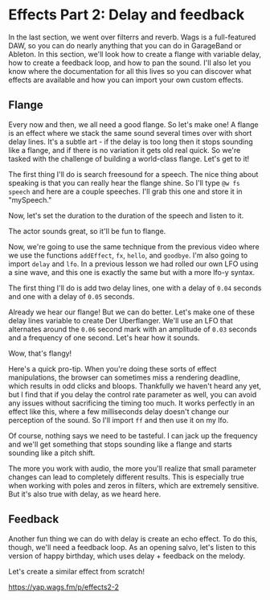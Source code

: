 # Effects Part 2: Delay and feedback

In the last section, we went over filterrs and reverb. Wags is a full-featured DAW, so you can do nearly anything that you can do in GarageBand or Ableton. In this section, we'll look how to create a flange with variable delay, how to create a feedback loop, and how to pan the sound. I'll also let you know where the documentation for all this lives so you can discover what effects are available and how you can import your own custom effects.

## Flange

Every now and then, we all need a good flange. So let's make one! A flange is an effect where we stack the same sound several times over with short delay lines. It's a subtle art - if the delay is too long then it stops sounding like a flange, and if there is no variation it gets old real quick. So we're tasked with the challenge of building a world-class flange. Let's get to it!

The first thing I'll do is search freesound for a speech. The nice thing about speaking is that you can really hear the flange shine. So I'll type `@w fs speech` and here are a couple speeches. I'll grab this one and store it in "mySpeech."

Now, let's set the duration to the duration of the speech and listen to it.

The actor sounds great, so it'll be fun to flange.

Now, we're going to use the same technique from the previous video where we use the functions `addEffect`, `fx`, `hello`, and `goodbye`. I'm also going to import `delay` and `lfo`. In a previous lesson we had rolled our own LFO using a sine wave, and this one is exactly the same but with a more lfo-y syntax.

The first thing I'll do is add two delay lines, one with a delay of `0.04` seconds and one with a delay of `0.05` seconds.

Already we hear our flange! But we can do better. Let's make one of these delay lines variable to create Der Uberflanger. We'll use an LFO that alternates around the `0.06` second mark with an amplitude of `0.03` seconds and a frequency of one second. Let's hear how it sounds.

Wow, that's flangy!

Here's a quick pro-tip. When you're doing these sorts of effect manipulations, the browser can sometimes miss a rendering deadline, which results in odd clicks and bloops. Thankfully we haven't heard any yet, but I find that if you delay the control rate parameter as well, you can avoid any issues without sacrificing the timing too much. It works perfectly in an effect like this, where a few milliseconds delay doesn't change our perception of the sound. So I'll import `ff` and then use it on my lfo.

Of course, nothing says we need to be tasteful. I can jack up the frequency and we'll get something that stops sounding like a flange and starts sounding like a pitch shift.

The more you work with audio, the more you'll realize that small parameter changes can lead to completely different results. This is especially true when working with poles and zeros in filters, which are extremely sensitive. But it's also true with delay, as we heard here.

## Feedback

Another fun thing we can do with delay is create an echo effect. To do this, though, we'll need a feedback loop. As an opening salvo, let's listen to this version of happy birthday, which uses delay + feedback on the melody.

Let's create a similar effect from scratch!

https://yap.wags.fm/p/effects2-2
